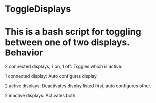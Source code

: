 ToggleDisplays
==============
This is a bash script for toggling between one of two displays.
Behavior
========
  2 connected displays, 1 on, 1 off:  	Toggles which is active.
  
  1 connected display:    	            Auto configures display.
  
  2 active displays:  	                Deactivates display listed first, auto configures other.
  
  2 inactive displays:                	Activates both.
